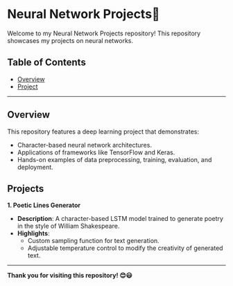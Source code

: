 # Neural Network Projects🧠

Welcome to my Neural Network Projects repository! This repository showcases my projects on neural networks.
## Table of Contents
- [Overview](#overview)
- [Project](#project)

---

## Overview
This repository features a deep learning project that demonstrates:
- Character-based neural network architectures.
- Applications of frameworks like TensorFlow and Keras.
- Hands-on examples of data preprocessing, training, evaluation, and deployment.

## Projects
**1. Poetic Lines Generator**
- **Description**: A character-based LSTM model trained to generate poetry in the style of William Shakespeare.
- **Highlights**:
  - Custom sampling function for text generation.
  - Adjustable temperature control to modify the creativity of generated text.

---
**Thank you for visiting this repository! 😊😃**
